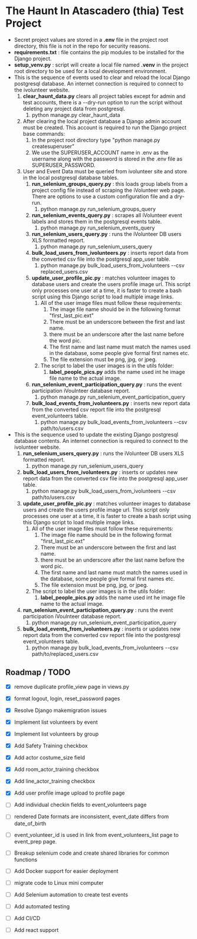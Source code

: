 # The Haunt In Atascadero (thia) Test Project

- Secret project values are stored in a **.env** file in the project root directory, this file is not in the repo for security reasons.
- **requirements.txt** : file contains the pip modules to be installed for the Django  project.
- **setup_venv.py** : script will create a local file named **.venv** in the project root directory to be used for a local development environment.
- This is the sequence of events used to clear and reload the local Django postgresql database. An internet connection is required to connect to the ivolunteer website.
   1. **clear_haunt_data.py** clears all project tables except for admin and test accounts, there is a --dry-run option to run the script without deleting any project data from postgresql.
      1. python manage.py clear_haunt_data
   2. After clearing the local project database a Django admin account must be created. This account is required to run the Django project base commands:
      1. In the project root directory type "python manage.py createsuperuser"
      2. We use the SUPERUSER_ACCOUNT name in .env  as the username along with the password is stored in the .env file as SUPERUSER_PASSWORD.
   3. User and Event Data must be queried from ivolunteer site and store in the local postgresql database tables.
      1. **run_selenium_groups_query.py** : this loads group labels from a project config file instead of scraping the iVolunteer web page. There are options to use a custom configuration file and a dry-run.
         1. python manage.py run_selenium_groups_query
      2. **run_selenium_events_query.py** : scrapes all iVolunteer event labels and stores them in the postgresql events table.
         1. python manage.py run_selenium_events_query
      3. **run_selenium_users_query.py** : runs the iVolunteer DB users XLS formatted report.
         1. python manage.py run_selenium_users_query
      4. **bulk_load_users_from_ivolunteers.py** : inserts report data from the converted csv file into the postgresql app_user table.
         1. python manage.py bulk_load_users_from_ivolunteers --csv replaced_users.csv
      5. **update_user_profile_pic.py** : matches volunteer images to database users and create the users profile image url. This script only processes one user at a time, it is faster to create a bash script using this Django script to load multiple image links.
         1. All of the user image files must follow these requirements:
            1. The image file name should be in the following format "first_last_pic.ext"
            2. There must be an underscore between the first and last name.
            3. there must be an underscore after the last name before the word pic.
            4. The first name and last name must match the names used in the database, some people give formal first names etc.
            5. The file extension must be png, jpg, or jpeg.
         2. The script to label the user images is in the utils folder:
            1. **label_people_pics.py** adds the name used int he image file name to the actual image.
      6. **run_selenium_event_participation_query.py** : runs the event participation iVoulnteer database report.
         1. python manage.py run_selenium_event_participation_query
      7. **bulk_load_events_from_ivolunteers.py** : inserts new report data from the converted csv report file into the postgresql event_volunteers table.
         1. python manage.py bulk_load_events_from_ivolunteers --csv path/to/users.csv
- This is the sequence used to update the existing Django postgresql database contents. An internet connection is required to connect to the ivolunteer website.
   1. **run_selenium_users_query.py** : runs the iVolunteer DB users XLS formatted report.
      1. python manage.py run_selenium_users_query
   2. **bulk_load_users_from_ivolunteers.py** : inserts or updates new report data from the converted csv file into the postgresql app_user table.
      1. python manage.py bulk_load_users_from_ivolunteers --csv path/to/users.csv
   3. **update_user_profile_pic.py** : matches volunteer images to database users and create the users profile image url. This script only processes one user at a time, it is faster to create a bash script using this Django script to load multiple image links.
         1. All of the user image files must follow these requirements:
            1. The image file name should be in the following format "first_last_pic.ext"
            2. There must be an underscore between the first and last name.
            3. there must be an underscore after the last name before the word pic.
            4. The first name and last name must match the names used in the database, some people give formal first names etc.
            5. The file extension must be png, jpg, or jpeg.
         2. The script to label the user images is in the utils folder:
            1. **label_people_pics.py** adds the name used int he image file name to the actual image.
   4. **run_selenium_event_participation_query.py** : runs the event participation iVoulnteer database report.
      1. python manage.py run_selenium_event_participation_query
   5. **bulk_load_events_from_ivolunteers.py** : inserts or updates new report data from the converted csv report file into the postgresql event_volunteers table.
      1. python manage.py bulk_load_events_from_ivolunteers --csv path/to/replaced_users.csv

## Roadmap / TODO

- [x] remove duplicate profile_view page in views.py
- [x] format logout, login, reset_password pages
- [x] Resolve Django makemigration issues
- [x] Implement list volunteers by event
- [x] Implement list volunteers by group
- [x] Add Safety Training checkbox
- [x] Add actor costume_size field
- [x] Add room_actor_training checkbox
- [x] Add line_actor_training checkbox
- [x] Add user profile image upload to profile page
- [ ] Add individual checkin fields to event_volunteers page
- [ ] rendered Date formats are inconsistent, event_date differs from date_of_birth
- [ ] event_volunteer_id is used in link from event_volunteers_list page to event_prep page.

- [ ] Breakup selenium code and create shared libraries for common functions
- [ ] Add Docker support for easier deployment
- [ ] migrate code to Linux mini computer
- [ ] Add Selenium automation to create test events
- [ ] Add automated testing
- [ ] Add CI/CD
- [ ] Add react support
